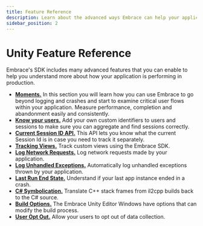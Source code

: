 ```yaml
---
title: Feature Reference
description: Learn about the advanced ways Embrace can help your application
sidebar_position: 2
---
```


# Unity Feature Reference

Embrace's SDK includes many advanced features that you can enable to help you understand more about
how your application is performing in production.

- [**Moments.**](/unity/features/moments/) In this section you will learn how you can use Embrace to go beyond logging and crashes and start to examine critical user flows within your application. Measure performance, completion and abandonment easily and consistently.
- [**Know your users.**](/unity/features/identify-users/) Add your own custom identifiers to users and sessions to make sure you can aggregate and find sessions correctly.
- [**Current Session ID API.**](/unity/features/current-session-id-api.md) This API lets you know what the current Session Id is in case you need to track it separately.
- [**Tracking Views.**](/unity/features/tracking-views/) Track custom views using the Embrace SDK.
- [**Log Network Requests.**](/unity/features/log-network-requests/) Log network requests made by your application.
- [**Log Unhandled Exceptions.**](/unity/features/exception-logging/) Automatically log unhandled exceptions thrown by your application.
- [**Last Run End State.**](/unity/features/last-run-end-state/) Understand if your last app instance ended in a crash.
- [**C# Symbolication.**](/unity/features/csharp-symbolication/) Translate C++ stack frames from il2cpp builds back to the C# source.
- [**Build Options.**](/unity/features/build-options/) The Embrace Unity Editor Windows have options that can modify the build process.
- [**User Opt Out.**](/docs/unity/features/user-opt-out) Allow your users to opt out of data collection.